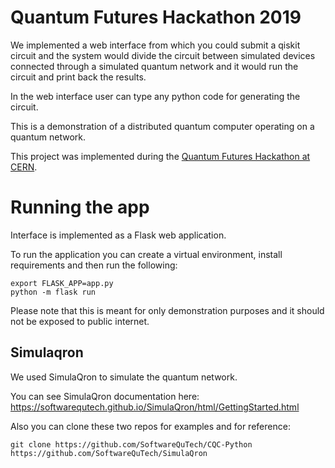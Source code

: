 # Quantum Futures Hackathon 2019

We implemented a web interface from which you could submit 
a qiskit circuit and the system would divide the circuit between
simulated devices connected through a simulated quantum network and 
it would run the circuit and print back the results.

In the web interface user can type any python code for generating the circuit.

This is a demonstration of a distributed quantum computer operating on a quantum network.

This project was implemented during the [Quantum Futures Hackathon at CERN](https://indico.cern.ch/event/838035/).

# Running the app

Interface is implemented as a Flask web application.

To run the application you can create a virtual environment, install requirements 
and then run the following:

```
export FLASK_APP=app.py
python -m flask run
```

Please note that this is meant for only demonstration purposes and it should not
be exposed to public internet.


## Simulaqron

We used SimulaQron to simulate the quantum network.

You can see SimulaQron documentation here: https://softwarequtech.github.io/SimulaQron/html/GettingStarted.html

Also you can clone these two repos for examples and for reference:

`git clone https://github.com/SoftwareQuTech/CQC-Python`
`https://github.com/SoftwareQuTech/SimulaQron`
